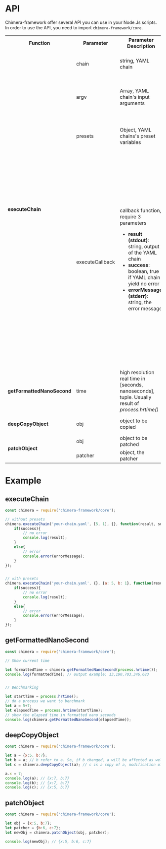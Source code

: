 # API

Chimera-framework offer several API you can use in your Node.Js scripts. In order to use the API, you need to import `chimera-framework/core`.

<table>
    <tr>
        <th>Function</th>
        <th>Parameter</th>
        <th>Parameter Description</th>
        <th>Function Description</th>
    </tr>
    <tr>
        <td rowspan="4"><b>executeChain</b></td>
        <td>chain</td>
        <td>string, YAML chain</td>
        <td rowspan="4">
            Execute a YAML chain, and executing the callback. If callback is empty, then the result will be printed into stdout. See <a href="#executechain">example</a><br /><br />
            <b>Note:</b>For convenience, Chimera change the working directory to the YAML-chain path. At the end of callback stack, the working directory will be set back. However some problem might occurred if you run another code before the callback finished. Also, for a very rare condition (i.e: You accidentally execute interactive program that will wait user-input forever), the callback might not be executed at all.
            </td>
    </tr>
    <tr>
        <td>argv</td>
        <td>Array, YAML chain's input arguments</td>
    </tr>
    <tr>
        <td>presets</td>
        <td>Object, YAML chains's preset variables</td>
    </tr>
    <tr>
        <td>executeCallback</td>
        <td>
            callback function, require 3 parameters
            <ul>
                <li><b>result (stdout)</b>: string, output of the YAML chain</li>
                <li><b>success</b>: boolean, true if YAML chain yield no error</li>
                <li><b>errorMessage (stderr)</b>: string, the error message</li>
            </ul>
        </td>
    </tr>
    <tr>
        <td><b>getFormattedNanoSecond</b></td>
        <td>time</td>
        <td>
            high resolution real time in [seconds, nanoseconds], tuple. Usually result of <i>process.hrtime()</i>
        </td>
        <td>
            Return nanoseconds as formatted number. See <a href="#getformattednanosecond">example</a>
        </td>
    </tr>
    <tr>
        <td><b>deepCopyObject</b></td>
        <td>obj</td>
        <td>
            object to be copied
        </td>
        <td>
            Make a copy of an object. See <a href="#deepcopyobject">example</a>
        </td>
    </tr>
    <tr>
        <td rowspan="2"><b>patchObject</b></td>
        <td>obj</td>
        <td>
            object to be patched
        </td>
        <td rowspan="2">
            Patch an object with patcher. See <a href="#patchobject">example</a>
        </td>
    </tr>
    <tr>
        <td>patcher</td>
        <td>object, the patcher</td>
    </tr>
</table>

# Example

## executeChain

```Javascript
const chimera = require('chimera-framework/core');

// without presets
chimera.executeChain('your-chain.yaml', [5, 1], {}, function(result, success, errorMessage){
    if(success){
        // no error
        console.log(result);
    }
    else{
        // error
        console.error(errorMessage);
    }
});


// with presets
chimera.executeChain('your-chain.yaml', {}, {a: 5, b: 1}, function(result, success, errorMessage){
    if(success){
        // no error
        console.log(result);
    }
    else{
        // error
        console.error(errorMessage);
    }
});
```

## getFormattedNanoSecond

```Javascript
const chimera = require('chimera-framework/core');

// Show current time

let formattedTime = chimera.getFormattedNanoSecond(process.hrtime());
console.log(formattedTime); // output example: 13,190,703,346,683


// Benchmarking

let startTime = process.hrtime();
// do a process we want to benchmark
let a = 5+7;
let elapsedTime = process.hrtime(startTime);
// show the elapsed time in formatted nano seconds
console.log(chimera.getFormattedNanoSecond(elapsedTime));
```

## deepCopyObject

```Javascript
const chimera = require('chimera-framework/core');

let a = {x:5, b:7};
let b = a; // b refer to a. So, if b changed, a will be affected as well
let c = chimera.deepCopyObject(a); // c is a copy of a, modification of c will not affect a

a.x = 7;
console.log(a); // {x:7, b:7}
console.log(b); // {x:7, b:7}
console.log(c); // {x:5, b:7}

```

## patchObject
```Javascript
const chimera = require('chimera-framework/core');

let obj = {x:5, b:7};
let patcher = {b:6, c:7};
let newObj = chimera.patchObject(obj, patcher);

console.log(newObj); // {x:5, b:6, c:7}
```
